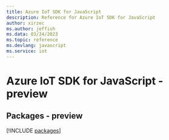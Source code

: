 ```yaml
---
title: Azure IoT SDK for JavaScript
description: Reference for Azure IoT SDK for JavaScript
author: xirzec
ms.author: jeffish
ms.data: 03/24/2023
ms.topic: reference
ms.devlang: javascript
ms.service: iot
---
```

# Azure IoT SDK for JavaScript - preview
## Packages - preview
[!INCLUDE [packages](iot-index.md)]